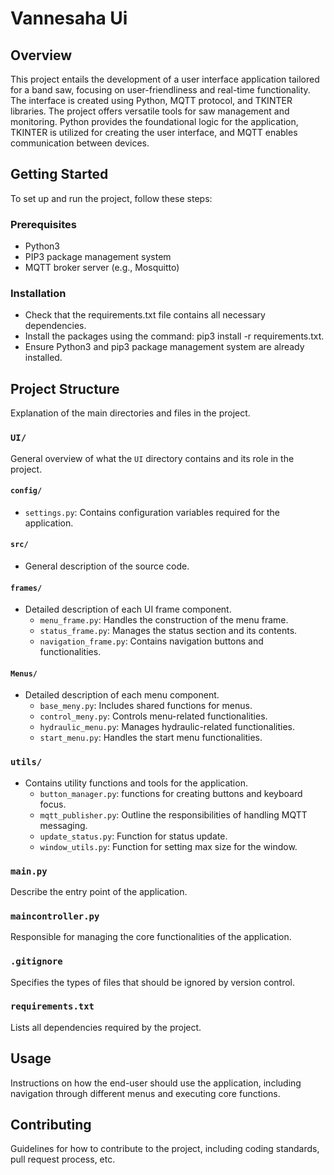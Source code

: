 # Vannesaha Ui

## Overview

This project entails the development of a user interface application tailored for a band saw, focusing on user-friendliness and real-time functionality. The interface is created using Python, MQTT protocol, and TKINTER libraries. The project offers versatile tools for saw management and monitoring. Python provides the foundational logic for the application, TKINTER is utilized for creating the user interface, and MQTT enables communication between devices.

## Getting Started

To set up and run the project, follow these steps:

### Prerequisites

- Python3
- PIP3 package management system
- MQTT broker server (e.g., Mosquitto)

### Installation

- Check that the requirements.txt file contains all necessary dependencies.
- Install the packages using the command: pip3 install -r requirements.txt.
- Ensure Python3 and pip3 package management system are already installed.

## Project Structure

Explanation of the main directories and files in the project.

### `UI/`

General overview of what the `UI` directory contains and its role in the project.

#### `config/`

- `settings.py`: Contains configuration variables required for the application.

#### `src/`

- General description of the source code.

#### `frames/`

- Detailed description of each UI frame component.
  - `menu_frame.py`: Handles the construction of the menu frame.
  - `status_frame.py`: Manages the status section and its contents.
  - `navigation_frame.py`: Contains navigation buttons and functionalities.

#### `Menus/`

- Detailed description of each menu component.
  - `base_meny.py`: Includes shared functions for menus.
  - `control_meny.py`: Controls menu-related functionalities.
  - `hydraulic_menu.py`: Manages hydraulic-related functionalities.
  - `start_menu.py`: Handles the start menu functionalities.

### `utils/`

- Contains utility functions and tools for the application.
  - `button_manager.py`: functions for creating buttons and keyboard focus.
  - `mqtt_publisher.py`: Outline the responsibilities of handling MQTT messaging.
  - `update_status.py`: Function for status update.
  - `window_utils.py`: Function for setting max size for the window.

### `main.py`

Describe the entry point of the application.

### `maincontroller.py`

Responsible for managing the core functionalities of the application.

### `.gitignore`

Specifies the types of files that should be ignored by version control.

### `requirements.txt`

Lists all dependencies required by the project.

## Usage

Instructions on how the end-user should use the application, including navigation through different menus and executing core functions.

## Contributing

Guidelines for how to contribute to the project, including coding standards, pull request process, etc.
